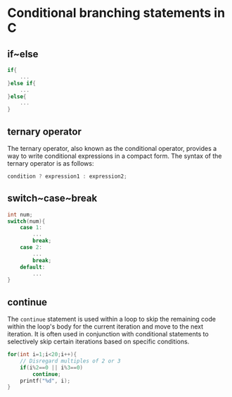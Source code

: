 # Conditional branching statements in C

## if\~else
```C
if{
    ...
}else if{
    ...
}else{
    ...
}
```

## ternary operator

The ternary operator, also known as the conditional operator, provides a way to write conditional expressions in a compact form. The syntax of the ternary operator is as follows:
```c
condition ? expression1 : expression2;
```

## switch\~case\~break
```C
int num;
switch(num){
    case 1:
        ...
        break;
    case 2:
        ...
        break;
    default:
        ...
}
```

## continue

The `continue` statement is used within a loop to skip the remaining code within the loop's body for the current iteration and move to the next iteration. It is often used in conjunction with conditional statements to selectively skip certain iterations based on specific conditions.

```C
for(int i=1;i<20;i++){
    // Disregard multiples of 2 or 3
    if(i%2==0 || i%3==0)
        continue;
    printf("%d", i);
}
```
